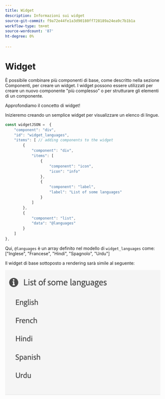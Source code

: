 ```yaml
---
title: Widget
description: Informazioni sui widget
source-git-commit: f9a72e44fe1a3d90180ff728189a24ea9c7b1b1a
workflow-type: tm+mt
source-wordcount: '87'
ht-degree: 0%

---
```



# Widget

È possibile combinare più componenti di base, come descritto nella sezione Componenti, per creare un widget.
I widget possono essere utilizzati per creare un nuovo componente &quot;più complesso&quot; o per strutturare gli elementi di un componente.

Approfondiamo il concetto di widget!

Inizieremo creando un semplice widget per visualizzare un elenco di lingue.

```js title="basicWidget.js"
const widgetJSON =  {
    "component": "div", 
    "id": "widget_languages", 
    "items": [ // adding components to the widget
        {
            "component": "div",
            "items": [
                {
                    "component": "icon",
                    "icon": "info"
                },
                {
                    "component": "label",
                    "label": "List of some languages"
                }
            ]
        },
        {
            "component": "list",
            "data": "@languages"
        }
    ]
},
```

Qui, `@languages` è un array definito nel modello di `widget_languages` come: [&quot;Inglese&quot;, &quot;Francese&quot;, &quot;Hindi&quot;, &quot;Spagnolo&quot;, &quot;Urdu&quot;]

Il widget di base sottoposto a rendering sarà simile al seguente:

![basic_widget](imgs/basic_widget.png "Widget di base")
